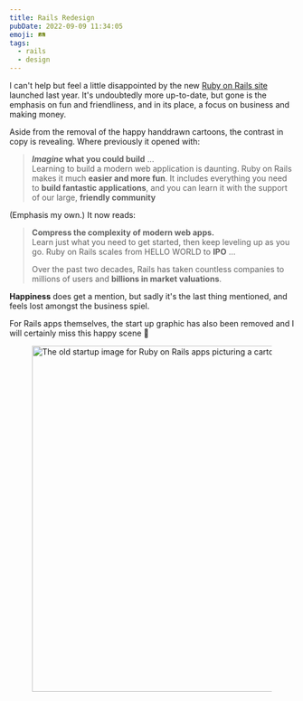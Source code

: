 ```yaml
---
title: Rails Redesign
pubDate: 2022-09-09 11:34:05
emoji: 🛤
tags:
  - rails
  - design
---
```


I can't help but feel a little disappointed by the new [Ruby on Rails site](https://rubyonrails.org/) launched last year. It's undoubtedly more up-to-date, but gone is the emphasis on fun and friendliness, and in its place, a focus on business and making money.

Aside from the removal of the happy handdrawn cartoons, the contrast in copy is revealing. Where previously it opened with:

> **_Imagine_ what you could build** …\
> Learning to build a modern web application is daunting. Ruby on Rails makes it much **easier and more fun**. It includes everything you need to **build fantastic applications**, and you can learn it with the support of our large, **friendly community**

(Emphasis my own.) It now reads:

> **Compress the complexity of modern web apps.**\
> Learn just what you need to get started, then keep leveling up as you go. Ruby on Rails scales from HELLO WORLD to **IPO** …
>
> Over the past two decades, Rails has taken countless companies to millions of users and **billions in market valuations**.

**Happiness** does get a mention, but sadly it's the last thing mentioned, and feels lost amongst the business spiel.

For Rails apps themselves, the start up graphic has also been removed and I will certainly miss this happy scene 🥲

<figure><img width="896" height="612" src="/rails-startup.jpg" alt="The old startup image for Ruby on Rails apps picturing a cartoon globe with a diverse crowd of happy people"></figure>
